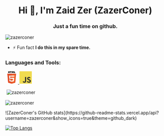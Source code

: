 <h1 align="center">Hi 👋, I'm Zaid Zer (ZazerConer)</h1>
<h3 align="center">Just a fun time on github.</h3>

<p align="left"> <img src="https://komarev.com/ghpvc/?username=zazerconer&label=Profile%20views&color=0e75b6&style=flat" alt="zazerconer" /> </p>

- ⚡ Fun fact **I do this in my spare time.**

<p align="left">
</p>

<h3 align="left">Languages and Tools:</h3>
<p align="left"> <a href="https://www.w3.org/html/" target="_blank" rel="noreferrer"> <img src="https://raw.githubusercontent.com/devicons/devicon/master/icons/html5/html5-original-wordmark.svg" alt="html5" width="40" height="40"/> </a> <a href="https://developer.mozilla.org/en-US/docs/Web/JavaScript" target="_blank" rel="noreferrer"> <img src="https://raw.githubusercontent.com/devicons/devicon/master/icons/javascript/javascript-original.svg" alt="javascript" width="40" height="40"/> </a> </p>

<p>&nbsp;<img align="center" src="https://github-readme-stats.vercel.app/api?username=ZazerConer&show_icons=true&locale=en&theme=github_dark" alt="zazerconer" /></p>

<p><img align="center" src="https://github-readme-streak-stats.herokuapp.com/?user=ZazerConer&theme=github_dark" alt="zazerconer" /></p>
![ZazerConer's GitHub stats](https://github-readme-stats.vercel.app/api?username=zazerconer&show_icons=true&theme=github_dark)

[![Top Langs](https://github-readme-stats.vercel.app/api/top-langs/?username=ZazerConer&theme=github_dark&layout=compact)](https://github.com/ZazerConer/github-readme-stats)
